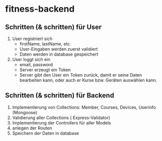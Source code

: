 # fitness-backend
## Schritten (& schritten) für User
1. User registriert sich 
   * firstName, lastName, etc.
   * User-Eingaben werden zuerst validiert
   * Daten werden in database gespeichert 
2. User loggt sich ein
    * email, password
    * Server erzeugt ein Token
    * Server gibt den User ein Token zurück, damit er seine Daten bearbeiten kann, oder auch er Kurse bzw. 
      Geräten auswählen kann. 
## Schritten (& schritten) für Backend
  1. Implementierung von Collections: Member, Courses, Devices, Userinfo (Mongoose)
  2. Validierung aller Collections ( Express-Validator)
  3. Implementierung der Controllers für aller Models
  4. anlegen der Routen
  5. Speichern der Daten in database 
